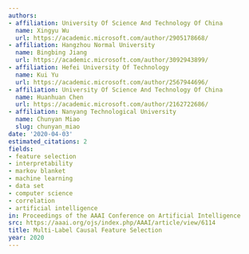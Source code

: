 ```yaml
---
authors:
- affiliation: University Of Science And Technology Of China
  name: Xingyu Wu
  url: https://academic.microsoft.com/author/2905178668/
- affiliation: Hangzhou Normal University
  name: Bingbing Jiang
  url: https://academic.microsoft.com/author/3092943899/
- affiliation: Hefei University Of Technology
  name: Kui Yu
  url: https://academic.microsoft.com/author/2567944696/
- affiliation: University Of Science And Technology Of China
  name: Huanhuan Chen
  url: https://academic.microsoft.com/author/2162722686/
- affiliation: Nanyang Technological University
  name: Chunyan Miao
  slug: chunyan_miao
date: '2020-04-03'
estimated_citations: 2
fields:
- feature selection
- interpretability
- markov blanket
- machine learning
- data set
- computer science
- correlation
- artificial intelligence
in: Proceedings of the AAAI Conference on Artificial Intelligence
src: https://aaai.org/ojs/index.php/AAAI/article/view/6114
title: Multi-Label Causal Feature Selection
year: 2020
---
```

